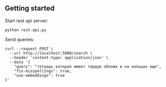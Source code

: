 ## Getting started
Start rest api server:
```ssh
python rest-api.py
```
Send queries:
```ssh
curl --request POST \
  --url http://localhost:5000/search \
  --header 'content-type: application/json' \
  --data '{
	"query": "тетрадь которая имеет тврдую обложк и на кольцах еще",
	"fix-misspellings": true,
	"use-embeddings": true
}'
```